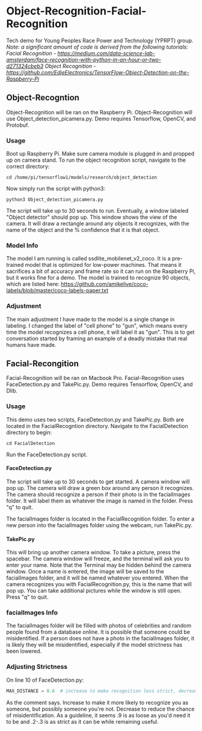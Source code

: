 # Object-Recognition-Facial-Recognition
Tech demo for Young Peoples Race Power and Technology (YPRPT) group.  
*Note: a significant amount of code is derived from the following tutorials:  
Facial Recognition - https://medium.com/data-science-lab-amsterdam/face-recognition-with-python-in-an-hour-or-two-d271324cbeb3
Object Recognition - https://github.com/EdjeElectronics/TensorFlow-Object-Detection-on-the-Raspberry-Pi*

## Object-Recogntion
Object-Recognition will be ran on the Raspberry Pi. Object-Recognition will use Object_detection_picamera.py. Demo requires Tensorflow, OpenCV, and Protobuf.

### Usage
Boot up Raspberry Pi. Make sure camera module is plugged in and propped up on camera stand. To run the object recognition script, navigate to the correct directory:
```
cd /home/pi/tensorflow1/models/research/object_detection
```
Now simply run the script with python3:
```
python3 Object_detection_picamera.py
```
The script will take up to 30 seconds to run. Eventually, a window labeled "Object detector" should pop up. This window shows the view of the camera. It will draw a rectangle around any objects it recognizes, with the name of the object and the % confidence that it is that object. 

### Model Info
The model I am running is called ssdlite_mobilenet_v2_coco. It is a pre-trained model that is optimized for low-power machines. That means it sacrifices a bit of accuracy and frame rate so it can run on the Raspberry Pi, but it works fine for a demo. The model is trained to recognize 90 objects, which are listed here: https://github.com/amikelive/coco-labels/blob/master/coco-labels-paper.txt

### Adjustment
The main adjustment I have made to the model is a single change in labeling. I changed the label of "cell phone" to "gun", which means every time the model recognizes a cell phone, it will label it as "gun". This is to get conversation started by framing an example of a deadly mistake that real humans have made.

## Facial-Recongition
Facial-Recognition will be ran on Macbook Pro. Facial-Recognition uses FaceDetection.py and TakePic.py. Demo requires Tensorflow, OpenCV, and Dlib.

### Usage
This demo uses two scripts, FaceDetection.py and TakePic.py. Both are located in the FacialRecogntion directory. Navigate to the FacialDetection directory to begin:
```
cd FacialDetection
```
Run the FaceDetection.py script.

#### FaceDetection.py
The script will take up to 30 seconds to get started. A camera window will pop up. The camera will draw a green box around any person it recognizes. The camera should recognize a person if their photo is in the facialImages folder. It will label them as whatever the image is named in the folder. Press "q" to quit.

The facialImages folder is located in the FacialRecognition folder.  To enter a new person into the facialImages folder using the webcam, run TakePic.py.

#### TakePic.py
This will bring up another camera window. To take a picture, press the spacebar. The camera window will freeze, and the terminal will ask you to enter your name. Note that the Terminal may be hidden behind the camera window. Once a name is entered, the image will be saved to the facialImages folder, and it will be named whatever you entered. When the camera recognizes you with FacialRecognition.py, this is the name that will pop up. You can take additional pictures while the window is still open. Press "q" to quit.

### facialImages Info
The facialImages folder will be filled with photos of celebrities and random people found from a database online. It is possible that someone could be misidentified. If a person does not have a photo in the facialImages folder, it is likely they will be misidentified, especially if the model strictness has been lowered.

### Adjusting Strictness
On line 10 of FaceDetection.py:
```python
MAX_DISTANCE = 0.6  # increase to make recognition less strict, decrease to make more strict
```
As the comment says. Increase to make it more likely to recognize you as someone, but possibly someone you're not. Decrease to reduce the chance of misidentification. As a guideline, it seems .9 is as loose as you'd need it to be and .2-.3 is as strict as it can be while remaining useful.


